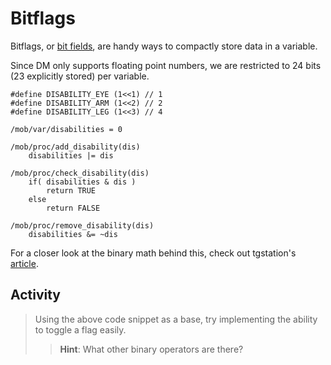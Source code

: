 # Bitflags

Bitflags, or [bit fields](https://en.wikipedia.org/wiki/Bit_field), are handy ways to compactly store data in a variable.

Since DM only supports floating point numbers, we are restricted to 24 bits (23 explicitly stored) per variable.

```dm
#define DISABILITY_EYE (1<<1) // 1
#define DISABILITY_ARM (1<<2) // 2
#define DISABILITY_LEG (1<<3) // 4

/mob/var/disabilities = 0

/mob/proc/add_disability(dis)
	disabilities |= dis

/mob/proc/check_disability(dis)
	if( disabilities & dis )
		return TRUE
	else
		return FALSE

/mob/proc/remove_disability(dis)
	disabilities &= ~dis
```

For a closer look at the binary math behind this, check out tgstation's [article](https://tgstation13.org/wiki/Binary_flags).

## Activity

>Using the above code snippet as a base, try implementing the ability to toggle a flag easily.
>>**Hint**: What other binary operators are there?
